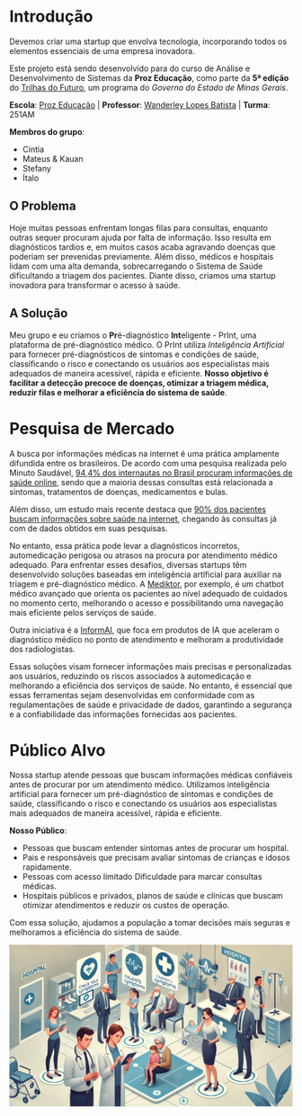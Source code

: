# Introdução
Devemos criar uma startup que envolva tecnologia, incorporando todos os elementos essenciais de uma empresa inovadora.

Este projeto está sendo desenvolvido para do curso de Análise e Desenvolvimento de Sistemas da **Proz Educação**, como parte da **5ª edição** do [Trilhas do Futuro](https://www.trilhasdefuturo.mg.gov.br/), um programa do _Governo do Estado de Minas Gerais_.

**Escola**: [Proz Educação](https://prozeducacao.com.br/) | **Professor**: [Wanderley Lopes Batista](https://capacidadevirtual.blogspot.com/p/curriculo-prof-wanderley_20.html) | **Turma**: 251AM

**Membros do grupo**:
- Cintia
- Mateus & Kauan 
- Stefany
- Ítalo

## O Problema
Hoje muitas pessoas enfrentam longas filas para consultas, enquanto outras sequer procuram ajuda por falta de informação. Isso resulta em diagnósticos tardios e, em muitos casos acaba agravando doenças que poderiam ser prevenidas previamente. Além disso, médicos e hospitais lidam com uma alta demanda, sobrecarregando o Sistema de Saúde dificultando a triagem dos pacientes. Diante disso, criamos uma startup inovadora para transformar o acesso à saúde.

## A Solução
Meu grupo e eu criamos o **Pr**é-diagnóstico **Int**eligente - PrInt, uma plataforma de pré-diagnóstico médico. O PrInt utiliza _Inteligência Artificial_ para fornecer pré-diagnósticos de sintomas e condições de saúde, classificando o risco e conectando os usuários aos especialistas mais adequados de maneira acessível, rápida e eficiente. **Nosso objetivo é facilitar a detecção precoce de doenças, otimizar a triagem médica, reduzir filas e melhorar a eficiência do sistema de saúde**.

# Pesquisa de Mercado
A busca por informações médicas na internet é uma prática amplamente difundida entre os brasileiros. De acordo com uma pesquisa realizada pelo Minuto Saudável, [94,4% dos internautas no Brasil procuram informações de saúde online](https://santeconsulting.com.br/saude-na-internet/), sendo que a maioria dessas consultas está relacionada a sintomas, tratamentos de doenças, medicamentos e bulas.

Além disso, um estudo mais recente destaca que [90% dos pacientes buscam informações sobre saúde na internet](https://medicinasa.com.br/doctoralia-medsa26/), chegando às consultas já com de dados obtidos em suas pesquisas.

No entanto, essa prática pode levar a diagnósticos incorretos, automedicação perigosa ou atrasos na procura por atendimento médico adequado. Para enfrentar esses desafios, diversas startups têm desenvolvido soluções baseadas em inteligência artificial para auxiliar na triagem e pré-diagnóstico médico. A [Mediktor](https://www.oreporterregional.com.br/noticia/79664/mediktor-adquire-a-sensely-e-consolida-sua-posicao-como-lider-em-solucoes-de-saude-baseadas-em-ia), por exemplo, é um chatbot médico avançado que orienta os pacientes ao nível adequado de cuidados no momento certo, melhorando o acesso e possibilitando uma navegação mais eficiente pelos serviços de saúde.

Outra iniciativa é a [InformAI](https://blog.dsacademy.com.br/8-startups-de-ia-que-estao-revolucionando-a-area-de-saude/), que foca em produtos de IA que aceleram o diagnóstico médico no ponto de atendimento e melhoram a produtividade dos radiologistas.

Essas soluções visam fornecer informações mais precisas e personalizadas aos usuários, reduzindo os riscos associados à automedicação e melhorando a eficiência dos serviços de saúde. No entanto, é essencial que essas ferramentas sejam desenvolvidas em conformidade com as regulamentações de saúde e privacidade de dados, garantindo a segurança e a confiabilidade das informações fornecidas aos pacientes.

# Público Alvo
Nossa startup atende pessoas que buscam informações médicas confiáveis antes de procurar por um atendimento médico. Utilizamos inteligência artificial para fornecer um pré-diagnóstico de sintomas e condições de saúde, classificando o risco e conectando os usuários aos especialistas mais adequados de maneira acessível, rápida e eficiente.

**Nosso Público**:
- Pessoas que buscam entender sintomas antes de procurar um hospital.
- Pais e responsáveis que precisam avaliar sintomas de crianças e idosos rapidamente.
- Pessoas com acesso limitado Dificuldade para marcar consultas médicas.
- Hospitais públicos e privados, planos de saúde e clínicas que buscam otimizar atendimentos e reduzir os custos de operação.

Com essa solução, ajudamos a população a tomar decisões mais seguras e melhoramos a eficiência do sistema de saúde.

<img src = Pre-diagnostico_Inteligente\imgs\publico_alvo.png>